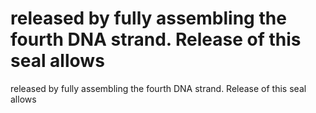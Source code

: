 # released by fully assembling the fourth DNA strand. Release of this seal allows

released by fully assembling the fourth DNA strand. Release of this seal allows